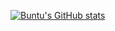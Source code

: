 [![Buntu's GitHub stats](https://github-readme-stats.vercel.app/api?username=bngcebetsha&count_private=true&show_icons=true&theme=gruvbox)](https://github.com/bngcebetsha/github-readme-stats)
